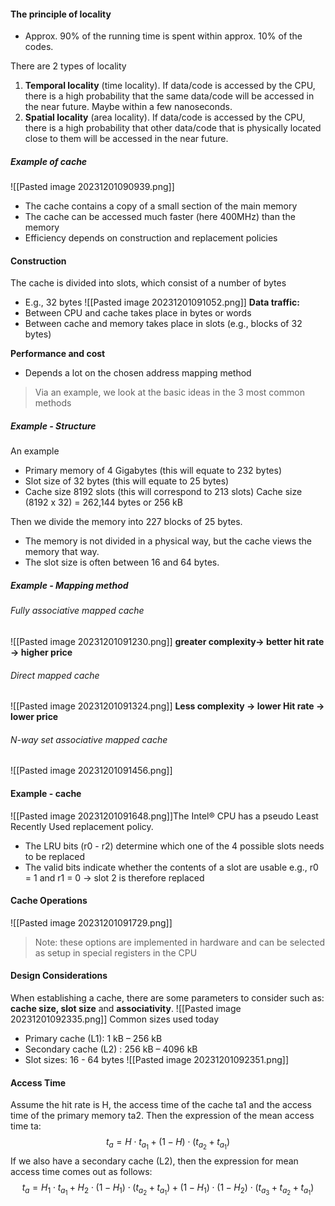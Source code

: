 #### The principle of locality
* Approx. 90% of the running time is spent within approx. 10% of the codes.

There are 2 types of locality
1. **Temporal locality** (time locality). If data/code is accessed by the CPU, there is a high probability that the same data/code will be accessed in the near future. Maybe within a few nanoseconds.
2. **Spatial locality** (area locality). If data/code is accessed by the CPU, there is a high probability that other data/code that is physically located close to them will be accessed in the near future.

##### Example of cache
![[Pasted image 20231201090939.png]]
* The cache contains a copy of a small section of the main memory
* The cache can be accessed much faster (here 400MHz) than the memory
* Efficiency depends on construction and replacement policies

#### Construction
The cache is divided into slots, which consist of a number of bytes
* E.g., 32 bytes
![[Pasted image 20231201091052.png]]
**Data traffic:**
* Between CPU and cache takes place in bytes or words
* Between cache and memory takes place in slots (e.g., blocks of 32 bytes)

**Performance and cost**
* Depends a lot on the chosen address mapping method

>Via an example, we look at the basic ideas in the 3 most common methods

##### Example - Structure
An example
* Primary memory of 4 Gigabytes (this will equate to 232 bytes)
* Slot size of 32 bytes (this will equate to 25 bytes)
* Cache size 8192 slots (this will correspond to 213 slots)
Cache size (8192 x 32) = 262,144 bytes or 256 kB

Then we divide the memory into 227 blocks of 25 bytes.
* The memory is not divided in a physical way, but the cache views the memory that way.
* The slot size is often between 16 and 64 bytes.

##### Example - Mapping method
###### Fully associative mapped cache
![[Pasted image 20231201091230.png]]
**greater complexity→ better hit rate → higher price**

###### Direct mapped cache
![[Pasted image 20231201091324.png]]
**Less complexity → lower Hit rate → lower price**

###### N-way set associative mapped cache
![[Pasted image 20231201091456.png]]


#### Example - cache
![[Pasted image 20231201091648.png]]The Intel® CPU has a pseudo Least Recently Used replacement policy.
* The LRU bits (r0 - r2) determine which one of the 4 possible slots needs to be replaced
* The valid bits indicate whether the contents of a slot are usable
e.g., r0 = 1 and r1 = 0 → slot 2 is therefore replaced

#### Cache Operations
![[Pasted image 20231201091729.png]]
>Note: these options are implemented in hardware and can be selected as setup in special registers in the CPU


#### Design Considerations
When establishing a cache, there are some parameters to consider such as: **cache size, slot size** and **associativity**.
![[Pasted image 20231201092335.png]]
Common sizes used today
* Primary cache (L1): 1 kB – 256 kB
* Secondary cache (L2) : 256 kB – 4096 kB
* Slot sizes: 16 - 64 bytes
![[Pasted image 20231201092351.png]]


#### Access Time
Assume the hit rate is H, the access time of the cache ta1 and the access time of the primary memory ta2. Then the expression of the mean access time ta:
$$
t_{a}=H\cdot t_{a_{1}}+(1-H)\cdot(t_{a_{2}}+t_{a_{1}})
$$
If we also have a secondary cache (L2), then the expression for mean access
time comes out as follows:
$$
t_{a}=H_{1}\cdot t_{a_{1}}+H_{2}\cdot(1-H_{1})\cdot(t_{a_{2}}+t_{a_{1}})+(1-H_{1})\cdot(1-H_{2})\cdot(t_{a_{3}}+t_{a_{2}}+t_{a_{1}})
$$
